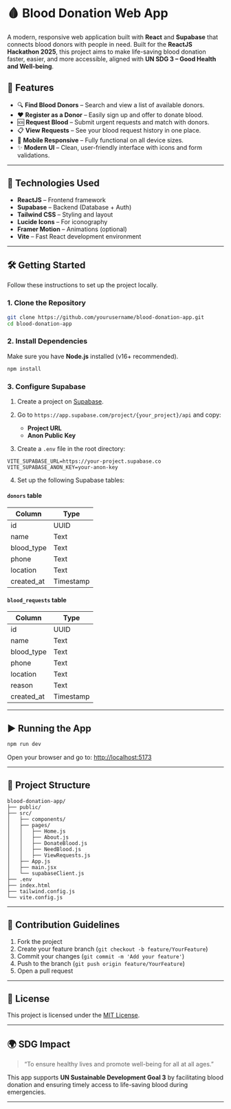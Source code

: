 

# 🩸 Blood Donation Web App

A modern, responsive web application built with **React** and **Supabase** that connects blood donors with people in need. Built for the **ReactJS Hackathon 2025**, this project aims to make life-saving blood donation faster, easier, and more accessible, aligned with **UN SDG 3 – Good Health and Well-being**.

## 🌟 Features

* 🔍 **Find Blood Donors** – Search and view a list of available donors.
* ❤️ **Register as a Donor** – Easily sign up and offer to donate blood.
* 🆘 **Request Blood** – Submit urgent requests and match with donors.
* 📋 **View Requests** – See your blood request history in one place.
* 📱 **Mobile Responsive** – Fully functional on all device sizes.
* ✨ **Modern UI** – Clean, user-friendly interface with icons and form validations.

---

## 🚀 Technologies Used

* **ReactJS** – Frontend framework
* **Supabase** – Backend (Database + Auth)
* **Tailwind CSS** – Styling and layout
* **Lucide Icons** – For iconography
* **Framer Motion** – Animations (optional)
* **Vite** – Fast React development environment

---

## 🛠️ Getting Started

Follow these instructions to set up the project locally.

### 1. Clone the Repository

```bash
git clone https://github.com/yourusername/blood-donation-app.git
cd blood-donation-app
```

### 2. Install Dependencies

Make sure you have **Node.js** installed (v16+ recommended).

```bash
npm install
```

### 3. Configure Supabase

1. Create a project on [Supabase](https://supabase.com/).
2. Go to `https://app.supabase.com/project/{your_project}/api` and copy:

   * **Project URL**
   * **Anon Public Key**
3. Create a `.env` file in the root directory:

```env
VITE_SUPABASE_URL=https://your-project.supabase.co
VITE_SUPABASE_ANON_KEY=your-anon-key
```

4. Set up the following Supabase tables:

#### `donors` table

| Column      | Type      |
| ----------- | --------- |
| id          | UUID      |
| name        | Text      |
| blood\_type | Text      |
| phone       | Text      |
| location    | Text      |
| created\_at | Timestamp |

#### `blood_requests` table

| Column      | Type      |
| ----------- | --------- |
| id          | UUID      |
| name        | Text      |
| blood\_type | Text      |
| phone       | Text      |
| location    | Text      |
| reason      | Text      |
| created\_at | Timestamp |

---

## ▶️ Running the App

```bash
npm run dev
```

Open your browser and go to: [http://localhost:5173](http://localhost:5173)

---

## 📁 Project Structure

```
blood-donation-app/
├── public/
├── src/
│   ├── components/
│   ├── pages/
│   │   ├── Home.js
│   │   ├── About.js
│   │   ├── DonateBlood.js
│   │   ├── NeedBlood.js
│   │   ├── ViewRequests.js
│   ├── App.js
│   ├── main.jsx
│   └── supabaseClient.js
├── .env
├── index.html
├── tailwind.config.js
└── vite.config.js
```

---

## 📌 Contribution Guidelines

1. Fork the project
2. Create your feature branch (`git checkout -b feature/YourFeature`)
3. Commit your changes (`git commit -m 'Add your feature'`)
4. Push to the branch (`git push origin feature/YourFeature`)
5. Open a pull request

---

## 📜 License

This project is licensed under the [MIT License](LICENSE).

---

## 🌍 SDG Impact

> “To ensure healthy lives and promote well-being for all at all ages.”

This app supports **UN Sustainable Development Goal 3** by facilitating blood donation and ensuring timely access to life-saving blood during emergencies.

---
